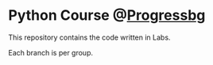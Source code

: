 # Python Course @[Progressbg](https://progressbg.net/)

This repository contains the code written in Labs.

Each branch is per group.
